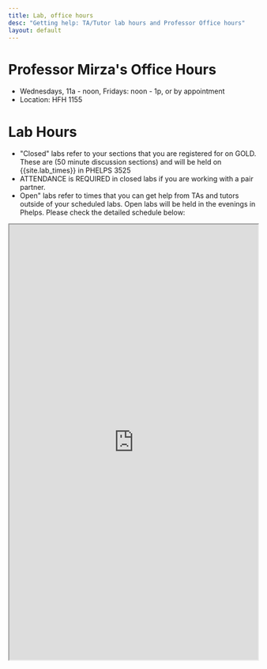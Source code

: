 ```yaml
---
title: Lab, office hours
desc: "Getting help: TA/Tutor lab hours and Professor Office hours"
layout: default
---
```



# Professor Mirza's Office Hours

* Wednesdays, 11a - noon, Fridays: noon - 1p, or by appointment
* Location: HFH 1155

# Lab Hours

* "Closed" labs refer to your sections that you are registered for on GOLD. These are (50 minute discussion sections) and will be held on {{site.lab_times}} in PHELPS 3525
* ATTENDANCE is REQUIRED in closed labs if you are working with a pair partner.
* Open" labs refer to times that you can get help from TAs and tutors outside of your scheduled labs. Open labs will be held in the evenings in Phelps. Please check the detailed schedule below:

<style>
iframe { width: 100%;height:880px; overflow: scroll; }  
</style>

 
<iframe src="https://docs.google.com/spreadsheets/d/e/2PACX-1vSJ_V06VJ4RXU4ulR2aJZuZVwxzuawav5BpmBvxz8Merd_LxNLQwQzasZk4M2fGqdgXQyodfWqo3EBR/pubhtml?gid=88734698&amp;single=true&amp;widget=true&amp;headers=false"></iframe>


